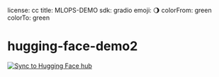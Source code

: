 license: cc
title: MLOPS-DEMO
sdk: gradio
emoji: 🌖
colorFrom: green
colorTo: green
# hugging-face-demo2
[![Sync to Hugging Face hub](https://github.com/MinahilSiddiqui/hugging-face-demo2/actions/workflows/main.yml/badge.svg)](https://github.com/MinahilSiddiqui/hugging-face-demo2/actions/workflows/main.yml)
